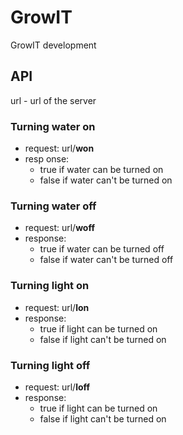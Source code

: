 # GrowIT
GrowIT development

## API

url - url of the server

### Turning water on

* request: url/**won**
* resp  onse:
    * true if water can be turned on
    * false if water can't be turned on

### Turning water off

* request: url/**woff**
* response:
    * true if water can be turned off
    * false if water can't be turned off


### Turning light on

* request: url/**lon**
* response:
    * true if light can be turned on
    * false if light can't be turned on


### Turning light off

* request: url/**loff**
* response:
    * true if light can be turned on
    * false if light can't be turned on

